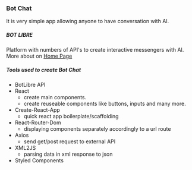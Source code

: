 ### Bot Chat

It is very simple app allowing anyone to have conversation with AI.

##### BOT LIBRE

Platform with numbers of API's to create interactive messengers with AI. More about on [Home Page](https://www.botlibre.com/)

##### Tools used to create Bot Chat

- BotLibre API
- React
  - create main components.
  - create reuseable components like buttons, inputs and many more.
- Create-React-App
  - quick react app boilerplate/scaffolding
- React-Router-Dom
  - displaying components separately accordingly to a url route
- Axios
  - send get/post request to external API
- XML2JS
  - parsing data in xml response to json
- Styled Components
